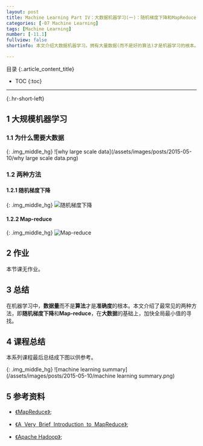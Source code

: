 ```yaml
---
layout: post
title: Machine Learning Part IV：大数据机器学习(一)：随机梯度下降和MapReduce
categories: [-07 Machine Learning]
tags: [Machine Learning]
number: [-11.1]
fullview: false
shortinfo: 本文介绍大数据机器学习。拥有大量数据(而不是好的算法)才是机器学习的根本。对于如何调整算法加快全局最小值的寻找来适应大数据，本文介绍最常见的两种方法，即随机梯度下降和Map-reduce。

---
```

目录
{:.article_content_title}


* TOC
{:toc}

---
{:.hr-short-left}

## 1 大规模机器学习 ##

### 1.1 为什么需要大数据 ###

{: .img_middle_hg}
![why large scale data](/assets/images/posts/2015-05-10/why large scale data.png)

### 1.2 两种方法 ###

#### 1.2.1 随机梯度下降 ####

{: .img_middle_hg}
![随机梯度下降](/assets/images/posts/2015-05-10/随机梯度下降.png)

#### 1.2.2 Map-reduce ####

{: .img_middle_hg}
![Map-reduce](/assets/images/posts/2015-05-10/Map-reduce.png)

## 2 作业 ##

本节课无作业。

## 3 总结 ##

在机器学习中，**数据量**而不是**算法**才是**准确度**的根本。本文介绍了最常见的两种方法，即**随机梯度下降**和**Map-reduce**，在**大数据**的基础上，加快全局最小值的寻找。

## 4 课程总结 ##

本系列课程最后总结成下图以供参考。

{: .img_middle_hg}
![machine learning summary](/assets/images/posts/2015-05-10/machine learning summary.png)



## 5 参考资料 ##

- [《MapReduce》](https://en.wikipedia.org/wiki/MapReduce);

- [《A  Very  Brief  Introduction  to  MapReduce》](http://hci.stanford.edu/courses/cs448g/a2/files/map_reduce_tutorial.pdf);

- [《Apache Hadoop》](https://en.wikipedia.org/wiki/Apache_Hadoop);





